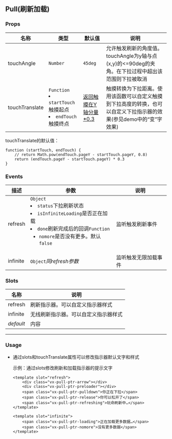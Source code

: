 Pull(刷新加载)
-
### <a name="props">Props</a>
|名称|类型|默认值|说明|
|---|---|---|---|
|touchAngle|`Number`|`45deg`|允许触发刷新的角度值。touchAngle为y轴与点(x,y)的<=90deg的夹角。在下拉过程中超出该范围则下拉被取消|
|touchTranslate|`Function`<li>`startTouch`触摸起点<li>`endTouch`触摸终点|[返回触摸在Y轴分量*0.3](#touchTranslate-default)|触摸转换为下拉距离。使用该函数可以自定义触摸到下拉高度的转换，也可以自定义下拉指示器的效果(参见demo中的“变”字效果)|

<a name="touchTranslate-default"></a>touchTranslate的默认值：

```
function (startTouch, endTouch) {
    // return Math.pow(endTouch.pageY - startTouch.pageY, 0.8)
    return (endTouch.pageY - startTouch.pageY) * 0.3
}
```

### <a name="events">Events</a>
|描述|参数|说明|
|---|---|---|
|refresh|`Object`<li>`status`下拉刷新状态<li>`isInfiniteLoading`是否正在加载<li>`done`刷新完成后的回调`Function`<ul><li>`nomore`是否没有更多。默认`false`|监听触发刷新事件|
|infinite|`Object`*同refresh参数*|监听触发无限加载事件|

### <a name="slots">Slots</a>
|名称|说明|
|---|---|
|refresh|刷新指示器。可以自定义指示器样式|
|infinite|无线刷新指示器。可以自定义指示器样式|
|*default*|内容|

***
### <a name="usage">Usage</a>
+ 通过slots和touchTranslate属性可以修改指示器默认文字和样式  
	
	示例：通过slots修改刷新和加载指示器的提示文字

 	```
    <template slot="refresh">
		<div class="vx-pull-ptr-arrow"></div>
		<div class="vx-pull-ptr-preloader"></div>
		<span class="vx-pull-ptr-pulldown">你正在下拉</span>
		<span class="vx-pull-ptr-release">你可以松开了</span>
		<span class="vx-pull-ptr-refreshing">玩命刷新中…</span>
	</template>
	```
	```
	<template slot="infinite">
	    <span class="vx-pull-ptr-loading">正在加载更多数据…</span>
	    <span class="vx-pull-ptr-nomore">没有更多数据</span>
	</template>
	```
